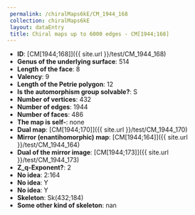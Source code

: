 ```yaml
--- 
 permalink: /chiralMaps6kE/CM_1944_168 
 collection: chiralMaps6kE
 layout: dataEntry
 title: Chiral maps up to 6000 edges - CM[1944;168]
---
```


- **ID**: [CM[1944;168]]({{ site.url }}/test/CM_1944_168)
- **Genus of the underlying surface**: 514
- **Length of the face**: 8
- **Valency**: 9
- **Length of the Petrie polygon**: 12
- **Is the automorphism group solvable?**: S
- **Number of vertices**: 432
- **Number of edges**: 1944
- **Number of faces**: 486
- **The map is self-**: none
- **Dual map**: [CM[1944;170]]({{ site.url }}/test/CM_1944_170)
- **Mirror (enantihomorphic) map**: [CM[1944;164]]({{ site.url }}/test/CM_1944_164)
- **Dual of the mirror image**: [CM[1944;173]]({{ site.url }}/test/CM_1944_173)
- **Z_q-Exponent?**: 2
- **No idea**:  2:164
- **No idea**: Y
- **No idea**: Y
- **Skeleton**: Sk(432;184)
- **Some other kind of skeleton**: nan
